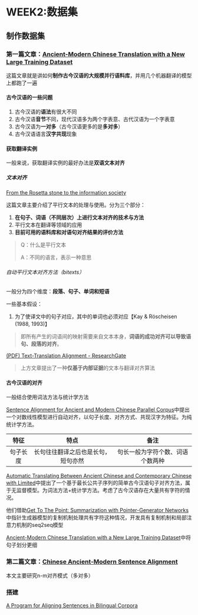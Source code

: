 # WEEK2:数据集

## 制作数据集

### 第一篇文章：[Ancient-Modern Chinese Translation with a New Large Training Dataset](https://arxiv.org/pdf/1808.03738.pdf)

这篇文章就是讲如何**制作古今汉语的大规模并行语料库**，并用几个机器翻译的模型上都跑了一遍

#### 古今汉语的一些问题

1. 古今汉语的**语法**有很大不同
2. 古今汉语**音节**不同，现代汉语多为两个字表意、古代汉语为一个字表意
3. 古今汉语为**一对多**（古今汉语更多的是**多对多**）
4. 古今汉语语言**汉字共现**现象

#### 获取翻译实例

一般来说，获取翻译实例的最好办法是**双语文本对齐**

##### 文本对齐

[From the Rosetta stone to the information society](http://proxy.qsclub.cn/index.php?_proxurl=aHR0cDovL2NpdGVzZWVyeC5pc3QucHN1LmVkdS92aWV3ZG9jL2Rvd25sb2FkP2RvaT0xMC4xLjEuMTMuNTI0MCZyZXA9cmVwMSZ0eXBlPXBkZg%3D%3D&_proxfl=1eb)

这篇文章主要介绍了平行文本的处理与使用。分为三个部分：

1. **在句子、词语（不同层次）上进行文本对齐的技术与方法**
2. 平行文本在翻译等领域的应用
3. **目前可用的语料库和对语句对齐结果的评价方法**

> Q：什么是平行文本
>
> A：不同的语言，表示一种意思

###### 自动平行文本对齐方法（bitexts）

一般分为四个维度：**段落、句子、单词和短语**

一些基本假设：

1. 为了使译文中的句子对应，其中的单词也必须对应【Kay & Röscheisen (1988, 1993)】

> 即所有产生的词语间的映射需要来自文本本身，**词语的成功对齐可以导致语句、段落的对齐**。

[(PDF) Text-Translation Alignment - ResearchGate](https://www.researchgate.net/publication/220355417_Text-Translation_Alignment)

> 上方文章提出了一种**仅基于内部证据**的文本与翻译对齐算法

#### 古今汉语的对齐

一般结合使用词法方法与统计学方法

[Sentence Alignment for Ancient and Modern Chinese Parallel Corpus](https://www.researchgate.net/publication/287093608_Sentence_Alignment_for_Ancient_and_Modern_Chinese_Parallel_Corpus)中提出一个对数线性模型进行自动对齐，以句子长度、对齐方式、共现汉字为特征。为纯统计学方法。

|   特征   |                特点                |               备注               |
| :------: | :--------------------------------: | :------------------------------: |
| 句子长度 | 长句往往翻译之后也是长句，短句亦然 | 句长一般为字符个数、词语个数两种 |

[Automatic Translating Between Ancient Chinese and Contemporary Chinese with Limited](https://arxiv.org/pdf/1803.01557.pdf)中提出了一个基于最长公共子序列的简单古今汉语句子对齐方法，属于无监督模型。为词法方法+统计学方法。考虑了古今汉语存在大量共有字符的情况。

他们借助[Get To The Point: Summarization with Pointer-Generator Networks](http://proxy.qsclub.cn/index.php?_proxurl=aHR0cHM6Ly93d3cuYWNsd2ViLm9yZy9hbnRob2xvZ3kvUDE3LTEwOTkucGRm)中指针生成器模型的复制机制处理共有字符这种情况，开发具有复制机制和局部注意力机制的seq2seq模型

[Ancient-Modern Chinese Translation with a New Large Training Dataset](https://arxiv.org/pdf/1808.03738.pdf)中将句子划分更细

### 第二篇文章：[Chinese Ancient-Modern Sentence Alignment](http://proxy.qsclub.cn/index.php?_proxurl=aHR0cHM6Ly93d3cucmVzZWFyY2hnYXRlLm5ldC9wdWJsaWNhdGlvbi8yMjA4NTkyNTZfQ2hpbmVzZV9BbmNpZW50LU1vZGVybl9TZW50ZW5jZV9BbGlnbm1lbnQ%3D&_proxfl=1eb)

本文主要研究n-m对齐模式（多对多）

### 搭建

[A Program for Aligning Sentences in Bilingual Corpora](https://www.aclweb.org/anthology/J93-1004.pdf)
